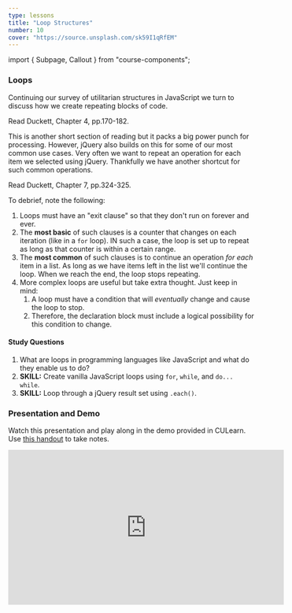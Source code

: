 ```yaml
---
type: lessons
title: "Loop Structures"
number: 10
cover: "https://source.unsplash.com/sk59I1qRfEM"
---
```

import { Subpage, Callout } from "course-components";

<Subpage slug="loops">

### Loops

Continuing our survey of utilitarian structures in JavaScript we turn to discuss how we create repeating blocks of code.

<Callout lead={true} color="secondary">

Read Duckett, Chapter 4, pp.170-182.

</Callout>

This is another short section of reading but it packs a big power punch for processing. However, jQuery also builds on this for some of our most common use cases. Very often we want to repeat an operation for each item we selected using jQuery. Thankfully we have another shortcut for such common operations.

<Callout lead={true} color="secondary">

Read Duckett, Chapter 7, pp.324-325.

</Callout>

To debrief, note the following:

1. Loops must have an "exit clause" so that they don't run on forever and ever.
2. The **most basic** of such clauses is a counter that changes on each iteration (like in a `for` loop). IN such a case, the loop is set up to repeat as long as that counter is within a certain range.
3. The **most common** of such clauses is to continue an operation *for each* item in a list. As long as we have items left in the list we'll continue the loop. When we reach the end, the loop stops repeating.
4. More complex loops are useful but take extra thought. Just keep in mind:
    1. A loop must have a condition that will *eventually* change and cause the loop to stop.
    2. Therefore, the declaration block must include a logical possibility for this condition to change.

#### Study Questions

1. What are loops in programming languages like JavaScript and what do they enable us to do?
2. **SKILL:** Create vanilla JavaScript loops using `for`, `while`, and `do... while`.
3. **SKILL:** Loop through a jQuery result set using `.each()`.

</Subpage>
<Subpage slug="presentation-and-demo">

### Presentation and Demo

Watch this presentation and play along in the demo provided in CULearn. Use [this handout](/docs/vcd-3650-lesson-10.pdf) to take notes.

<iframe width="560" height="315" src="https://www.youtube.com/embed/qo5sbskzQcc" frameborder="0" allowfullscreen></iframe>

</Subpage>
